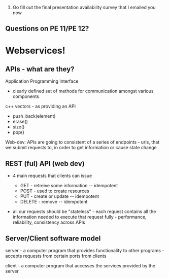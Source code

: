 1. Go fill out the final presentation availability survey that
 I emailed you now

Questions on PE 11/PE 12?
------------------------

Webservices!
==============

APIs - what are they?
----------
Application Programming Interface
- clearly defined set of methods for communication amongst various components

c++ vectors - as providing an API
- push_back(element)
- erase()
- size()
- pop()

Web-dev: APIs are going to consistent of a series of endpoints - urls, that we submit requests to, in order to get information or cause state change


REST (ful) API (web dev)
-----------------------
- 4 main requests that clients can issue
    - GET - retreive some information -- idempotent
    - POST - used to create resources
    - PUT - create or update -- idempotent
    - DELETE - remove -- idempotent

- all our requests should be "stateless" - each request contains all the information needed to execute that request fully - performance, reliability, consistency across APIs

Server/Client software model
----------------------------
server - a computer program that provides functionality to other programs
    - accepts requests from certain ports from clients


client - a computer program that accesses the services provided by the server






























